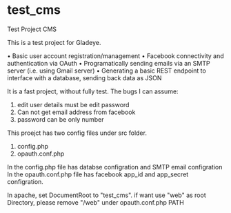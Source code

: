 test_cms
========

Test Project CMS

This is a test project for Gladeye.

• Basic user account registration/management
• Facebook connectivity and authentication via OAuth
• Programatically sending emails via an SMTP server (i.e. using Gmail server)
• Generating a basic REST endpoint to interface with a database, sending back data as JSON

It is a fast project, without fully test.
The bugs I can assume:
1. edit user details must be edit password
2. Can not get email address from facebook
3. password can be only number

This proejct has two config files under src folder.
1. config.php
2. opauth.conf.php

In the config.php file has databse configration and SMTP email configration
In the opauth.conf.php file has facebook app_id and app_secret configration.

In apache, set DocumentRoot to "test_cms".
if want use "web" as root Directory, please remove "/web" under opauth.conf.php PATH

 

